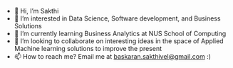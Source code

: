 - 👋 Hi, I’m Sakthi
- 👀 I’m interested in Data Science, Software development, and Business Solutions
- 🌱 I’m currently learning Business Analytics at NUS School of Computing
- 💞️ I’m looking to collaborate on interesting ideas in the space of Applied Machine learning solutions to improve the present
- 📫 How to reach me? Email me at baskaran.sakthivel@gmail.com :)

<!---
Sakthibats/Sakthibats is a ✨ special ✨ repository because its `README.md` (this file) appears on your GitHub profile.
You can click the Preview link to take a look at your changes.
--->
